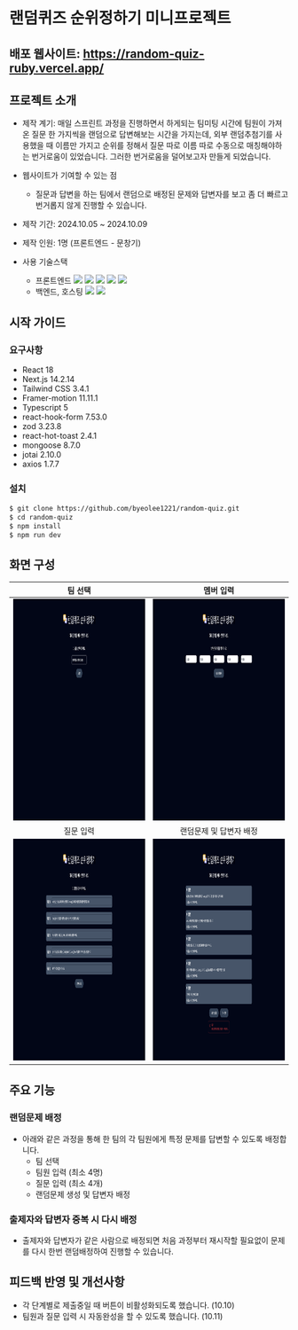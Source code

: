 # 랜덤퀴즈 순위정하기 미니프로젝트

## 배포 웹사이트: https://random-quiz-ruby.vercel.app/

## 프로젝트 소개

- 제작 계기: 매일 스프린트 과정을 진행하면서 하게되는 팀미팅 시간에 팀원이 가져온 질문 한 가지씩을 랜덤으로 답변해보는 시간을 가지는데, 외부 랜덤추첨기를 사용했을 때 이름만 가지고 순위를 정해서 질문 따로 이름 따로 수동으로 매칭해야하는 번거로움이 있었습니다. 그러한 번거로움을 덜어보고자 만들게 되었습니다.

- 웹사이트가 기여할 수 있는 점
  - 질문과 답변을 하는 팀에서 랜덤으로 배정된 문제와 답변자를 보고 좀 더 빠르고 번거롭지 않게 진행할 수 있습니다.
  
- 제작 기간: 2024.10.05 ~ 2024.10.09
- 제작 인원: 1명 (프론트엔드 - 문창기)
- 사용 기술스택
  - 프론트엔드
    ![](https://img.shields.io/badge/JavaScript-F7DF1E?style=flat-square&logo=JavaScript&logoColor=white)
    ![](https://img.shields.io/badge/React-61DAFB?style=flat-square&logo=React&logoColor=white)
    ![](https://img.shields.io/badge/Next.js-000000?style=flat-square&logo=Next.js&logoColor=white)
    ![](https://img.shields.io/badge/Typescript-3178C6?style=flat-square&logo=Typescript&logoColor=white)
    ![](https://img.shields.io/badge/TailwindCSS-06B6D4?style=flat-square&logo=TailwindCSS&logoColor=white)
  - 백엔드, 호스팅
    ![](https://img.shields.io/badge/MongoDB-47A248?style=flat-square&logo=MongoDB&logoColor=white)
    ![](https://img.shields.io/badge/Vercel-000000?style=flat-square&logo=Vercel&logoColor=white)

## 시작 가이드

### 요구사항
  - React 18
  - Next.js 14.2.14
  - Tailwind CSS 3.4.1
  - Framer-motion 11.11.1
  - Typescript 5
  - react-hook-form 7.53.0
  - zod 3.23.8
  - react-hot-toast 2.4.1
  - mongoose 8.7.0
  - jotai 2.10.0
  - axios 1.7.7

### 설치

```
$ git clone https://github.com/byeolee1221/random-quiz.git
$ cd random-quiz
$ npm install
$ npm run dev
```

## 화면 구성

|                               팀 선택                                   |                            멤버 입력                                   |
| :--------------------------------------------------------------------: | :-------------------------------------------------------------------:  |
|       <img src="/public/images/team.png" width="400" height="400">     |    <img src="/public/images/member.png" width="400" height="400">      |
|                               질문 입력                                 |                            랜덤문제 및 답변자 배정                      |
|  <img src="/public/images/quesion.png" width="400" height="400">       |    <img src="/public/images/random.png" width="400" height="400">      |

## 주요 기능

### 랜덤문제 배정

- 아래와 같은 과정을 통해 한 팀의 각 팀원에게 특정 문제를 답변할 수 있도록 배정합니다.
  - 팀 선택
  - 팀원 입력 (최소 4명)
  - 질문 입력 (최소 4개)
  - 랜덤문제 생성 및 답변자 배정

### 출제자와 답변자 중복 시 다시 배정

- 출제자와 답변자가 같은 사람으로 배정되면 처음 과정부터 재시작할 필요없이 문제를 다시 한번 랜덤배정하여 진행할 수 있습니다.

## 피드백 반영 및 개선사항

- 각 단계별로 제출중일 때 버튼이 비활성화되도록 했습니다. (10.10)
- 팀원과 질문 입력 시 자동완성을 할 수 있도록 했습니다. (10.11)